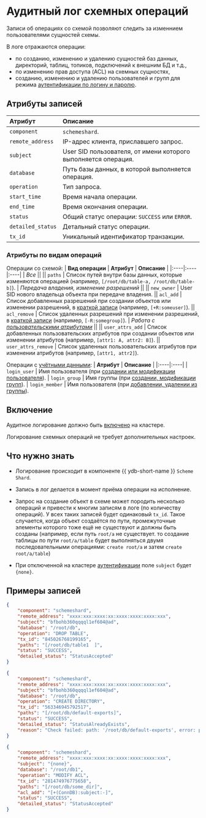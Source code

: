 # Аудитный лог схемных операций

Записи об операциях со схемой позволяют следить за изменнием пользователями сущностей схемы.

В логе отражаются операции:
- по созданию, изменению и удалению сущностей баз данных, директорий, таблиц, топиков, подключений к внешним БД и т.д.,
- по изменению прав доступа (ACL) на схемных сущностях,
- созданию, изменению и удалению пользователей и групп для режима [аутентификации по логину и паролю](../concepts/auth.md#static-credentials).

## Атрибуты записей

| __Атрибут__ | __Описание__ |
|:----|:----|
| `component` | `schemeshard`.
| `remote_address` | IP-адрес клиента, приславшего запрос.
| `subject` | User SID пользователя, от имени которого выполняется операция.
| `database` | Путь базы данных, в которой выполняется операция.
| `operation`| Тип запроса.
| `start_time` | Время начала операции.
| `end_time` | Время окончания операции.
| `status` | Общий статус операции: `SUCCESS` или `ERROR`.
| `detailed_status` | Детальный статус операции.
| `tx_id`| Уникальный идентификатор транзакции.

### Атрибуты по видам операций

Операции со схемой:
| __Вид операции__ | __Атрибут__ | __Описание__ |
|:----|:----|:----|
| _Все_ ||
|| `paths` | Список путей внутри базы данных, которые изменяются операцией (например, `[/root/db/table-a, /root/db/table-b]`).
| _Передача владения, изменение разрешений_ ||
|| `new_owner` | User SID нового владельца объекта при передаче владения.
|| `acl_add` | Список добавленных разрешений при создании объектов или изменении разрешений, в [краткой записи](./short-access-control-notation.md) (например, `[+R:someuser]`).
|| `acl_remove` | Список удаленных разрешений при изменении разрешений, в [краткой записи](./short-access-control-notation.md) (например, `[-R:somegroup]`).
| _Работа с [пользовательскими атрибутами](../concepts/datamodel/table?#users-attr)_ ||
|| `user_attrs_add` | Список добавленных пользовательских атрибутов при создании объектов или изменении атрибутов (например, `[attr1: A, attr2: B]`).
|| `user_attrs_remove` | Список удаленных пользовательских атрибутов при изменении атрибутов (например, `[attr1, attr2]`).

Операции с [учётными данными](../concepts/auth#static-credentials):
| __Атрибут__ | __Описание__ |
|:----|:----|
| `login_user` | Имя пользователя (при [создании или модификации пользователя](access.md#users)).
| `login_group` | Имя группы (при [создании, модификации групп](access.md#groups)).
| `login_member` | Имя пользователя (при [добавлении, удалении из группы](access.md#groups)).

## Включение

Аудитное логирование должно быть [включено](audit-log.md#enabling-audit-log) на кластере.

Логирование схемных операций не требует дополнительных настроек.

## Что нужно знать

- Логирование происходит в компоненте {{ ydb-short-name }} `Scheme Shard`.

[//]: # (TODO: `start_time` и `end_time` содержат время начала и завершения операции.)
- Запись в лог делается в момент приёма операции на исполнение.

- Запрос на создание объект в схеме может породить несколько операций и привести к многим записям в логе (по количеству операций). У всех таких записей будет одинаковый `tx_id`. Такое случается, когда объект создаётся по пути, промежуточные элементы которого тоже ещё не существуют и должны быть созданы (например, если путь `root/a` не существует. то создание таблицы по пути `root/a/table` будет выполняться двумя последовательными операциями: `create root/a` и затем `create root/a/table`)

- При отключенной на кластере [аутентификации](../deploy/configuration/config#auth) поле `subject` будет `{none}`.

## Примеры записей

```json
{
    "component": "schemeshard",
    "remote_address": "xxxx:xxx:xxxx:xx:xxxx:xxxx:xxxx:xxx",
    "subject": "bfbohb360qqqql1ef604@ad",
    "database": "/root/db",
    "operation": "DROP TABLE",
    "tx_id": "845026768199165",
    "paths": "[/root/db/table1  ]",
    "status": "SUCCESS",
    "detailed_status": "StatusAccepted"
}
```
```json
{
    "component": "schemeshard",
    "remote_address": "xxxx:xxx:xxxx:xx:xxxx:xxxx:xxxx:xxx",
    "subject": "bfbohb360qqqql1ef604@ad",
    "database": "/root/db",
    "operation": "CREATE DIRECTORY",
    "tx_id": "563346945792517",
    "paths": "[/root/db/default-exports]",
    "status": "SUCCESS",
    "detailed_status": "StatusAlreadyExists",
    "reason": "Check failed: path: '/root/db/default-exports', error: path exist, request accepts it (id: [...], type: EPathTypeDir, state: EPathStateNoChanges)"
}
```
```json
{
    "component": "schemeshard",
    "remote_address": "xxxx:xxx:xxxx:xx:xxxx:xxxx:xxxx:xxx",
    "subject": "{none}",
    "database": "/root/db1",
    "operation": "MODIFY ACL",
    "tx_id": "281474976775658",
    "paths": "[/root/db/some_dir]",
    "acl_add": "[+(ConnDB):subject:-]",
    "status": "SUCCESS",
    "detailed_status": "StatusAccepted"
}
```
